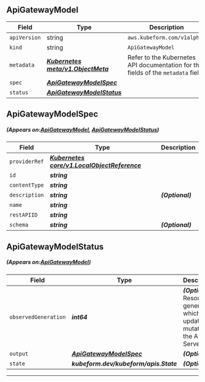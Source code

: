 ## ApiGatewayModel
| Field | Type | Description |
| ------ | ----- | ----------- |
| `apiVersion` | string | `aws.kubeform.com/v1alpha1` |
|    `kind` | string | `ApiGatewayModel` |
| `metadata` | ***[Kubernetes meta/v1.ObjectMeta](https://kubernetes.io/docs/reference/generated/kubernetes-api/v1.13/#objectmeta-v1-meta)***|Refer to the Kubernetes API documentation for the fields of the `metadata` field.|
| `spec` | ***[ApiGatewayModelSpec](#ApiGatewayModelSpec)***||
| `status` | ***[ApiGatewayModelStatus](#ApiGatewayModelStatus)***||
## ApiGatewayModelSpec
##### (Appears on:[ApiGatewayModel](#ApiGatewayModel), [ApiGatewayModelStatus](#ApiGatewayModelStatus))
| Field | Type | Description |
| ------ | ----- | ----------- |
| `providerRef` | ***[Kubernetes core/v1.LocalObjectReference](https://kubernetes.io/docs/reference/generated/kubernetes-api/v1.13/#localobjectreference-v1-core)***||
| `id` | ***string***||
| `contentType` | ***string***||
| `description` | ***string***| ***(Optional)*** |
| `name` | ***string***||
| `restAPIID` | ***string***||
| `schema` | ***string***| ***(Optional)*** |
## ApiGatewayModelStatus
##### (Appears on:[ApiGatewayModel](#ApiGatewayModel))
| Field | Type | Description |
| ------ | ----- | ----------- |
| `observedGeneration` | ***int64***| ***(Optional)*** Resource generation, which is updated on mutation by the API Server.|
| `output` | ***[ApiGatewayModelSpec](#ApiGatewayModelSpec)***| ***(Optional)*** |
| `state` | ***kubeform.dev/kubeform/apis.State***| ***(Optional)*** |
---
